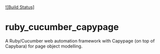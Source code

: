 [![Build Status]](https://travis-ci.org/itsrunning/ruby_cucumber_capypage)

ruby_cucumber_capypage
======================

A Ruby/Cucumber web automation framework with Capypage (on top of Capybara) for page object modelling.

